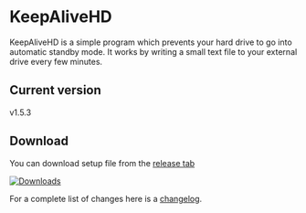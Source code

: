 # KeepAliveHD
KeepAliveHD is a simple program which prevents your hard drive to go into automatic standby mode. It works by writing a small text file to your external drive every few minutes.

## Current version
v1.5.3

## Download
You can download setup file from the [release tab](https://github.com/stsrki/KeepAliveHD/releases)

[![Downloads](https://img.shields.io/github/downloads/stsrki/KeepAliveHD/total.svg)](https://github.com/stsrki/KeepAliveHD/releases)

For a complete list of changes here is a [changelog](https://github.com/stsrki/keepalivehd/blob/master/CHANGES.md).
